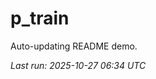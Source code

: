 # p_train

Auto-updating README demo.

<!--START_SECTION:status-->
_Last run: 2025-10-27 06:34 UTC_
<!--END_SECTION:status-->



























































































































































































































































































































































































































































































































































































































































































































































































































































































































































































































































































































































































































































































































































































































































































































































































